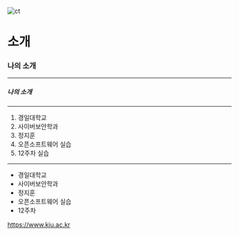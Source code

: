 ![ct](./image/치타.png)
# 소개
### 나의 소개
---
##### 나의 소개
---
1. 경일대학교
2. 사이버보안학과
3. 정지훈
4. 오픈소프트웨어 실습
5. 12주차 실습

***

- 경일대학교
- 사이버보안학과
- 정지훈
- 오픈소프트웨어 실습
- 12주차

<https://www.kiu.ac.kr>

